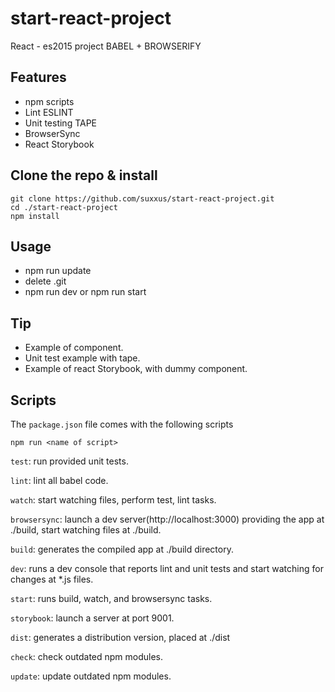 # start-react-project
React - es2015 project BABEL + BROWSERIFY

## Features ###
* npm scripts
* Lint ESLINT
* Unit testing TAPE
* BrowserSync
* React Storybook

## Clone the repo & install
```
git clone https://github.com/suxxus/start-react-project.git
cd ./start-react-project
npm install
```
## Usage
* npm run update
* delete .git
* npm run dev or npm run start

## Tip
* Example of component.
* Unit test example with tape.
* Example of react Storybook, with dummy component.

## Scripts

The `package.json` file comes with the following scripts

`npm run <name of script>`

`test`: run provided unit tests.

`lint`: lint all babel code.

`watch`: start watching files, perform test, lint tasks.

`browsersync`: launch a dev server(http://localhost:3000) providing the app at ./build, start watching files at ./build.

`build`: generates the compiled app at ./build directory.

`dev`:  runs a dev console that reports lint and unit tests and start watching for changes at *.js files.

`start`: runs build, watch, and browsersync tasks.

`storybook`:  launch a server at port 9001.

`dist`: generates a distribution version, placed at ./dist

`check`: check outdated npm modules.

`update`: update outdated npm modules.
